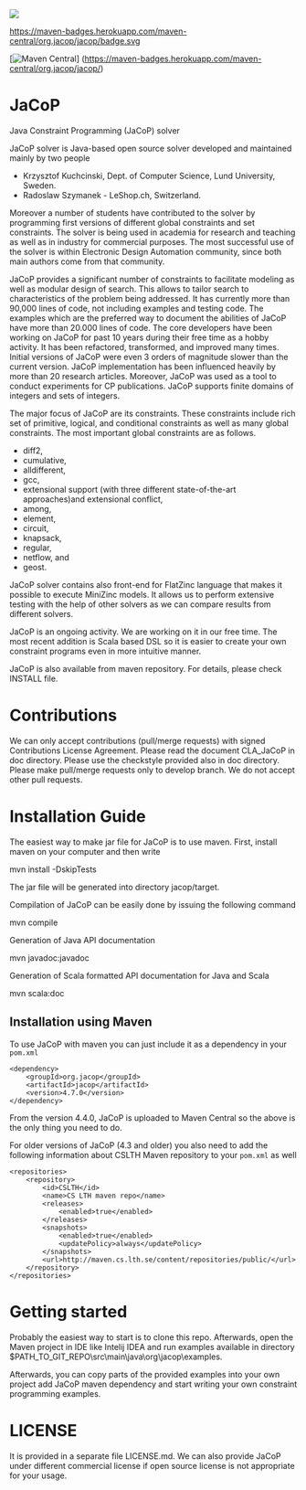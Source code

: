 ![](https://travis-ci.org/radsz/jacop.svg?branch=develop)

https://maven-badges.herokuapp.com/maven-central/org.jacop/jacop/badge.svg

[![Maven Central](https://maven-badges.herokuapp.com/maven-central/org.jacop/jacop/badge.svg)]
(https://maven-badges.herokuapp.com/maven-central/org.jacop/jacop/)

JaCoP
=====

Java Constraint Programming (JaCoP) solver

JaCoP solver is Java-based open source solver developed and maintained mainly by two people
- Krzysztof Kuchcinski, Dept. of Computer Science, Lund University, Sweden.
- Radoslaw Szymanek - LeShop.ch, Switzerland.

Moreover a number of students have contributed to the solver by programming first versions of different global
constraints and set constraints. The solver is being used in academia for research and teaching as well as in
industry for commercial purposes. The most successful use of the solver is within Electronic Design Automation
community, since both main authors come from that community.

JaCoP provides a significant number of constraints to facilitate modeling as well as modular design of search.
This allows to tailor search to characteristics of the problem being addressed. It has currently more than 90,000 lines
of code, not including examples and testing code. The examples which are the preferred way to document the abilities of
JaCoP have more than 20.000 lines of code. The core developers have been working on JaCoP for past 10 years during their
free time as a hobby activity. It has been refactored, transformed, and improved many times. Initial versions of JaCoP
were even 3 orders of magnitude slower than the current version. JaCoP implementation has been influenced heavily by
more than 20 research articles. Moreover, JaCoP was used as a tool to conduct experiments for CP publications.
JaCoP supports finite domains of integers and sets of integers.

The major focus of JaCoP are its constraints. These constraints include rich set of primitive, logical, and
conditional constraints as well as many global constraints. The most important global constraints are as follows.

- diff2,
- cumulative,
- alldifferent,
- gcc,
- extensional support (with three different state-of-the-art approaches)and extensional conflict,
- among,
- element,
- circuit,
- knapsack,
- regular,
- netflow, and
- geost.

JaCoP solver contains also front-end for FlatZinc language that makes it possible to execute MiniZinc models. It allows
us to perform extensive testing with the help of other solvers as we can compare results from different solvers.

JaCoP is an ongoing activity. We are working on it in our free time. The most recent addition is Scala based DSL so
it is easier to create your own constraint programs even in more intuitive manner.

JaCoP is also available from maven repository. For details, please check INSTALL file.

Contributions
======

We can only accept contributions (pull/merge requests) with signed Contributions License Agreement. Please read the document CLA_JaCoP in doc directory. Please use the checkstyle provided also in doc directory.
Please make pull/merge requests only to develop branch. We do not accept other pull requests.

Installation Guide
====

The easiest way to make jar file for JaCoP is to use maven. First, install maven on your computer and then write 

mvn install -DskipTests

The jar file will be generated into directory jacop/target.

Compilation of JaCoP can be easily done by issuing the following command

mvn compile

Generation of Java API documentation

mvn javadoc:javadoc

Generation of Scala formatted API documentation for Java and Scala

mvn scala:doc

Installation using Maven
------------------------

To use JaCoP with maven you can just include it as a dependency in your `pom.xml`

    <dependency>
        <groupId>org.jacop</groupId>
        <artifactId>jacop</artifactId>
        <version>4.7.0</version>
    </dependency>

From the version 4.4.0, JaCoP is uploaded to Maven Central so the above is the only thing you need to do. 

For older versions of JaCoP (4.3 and older) you also need to add the following information 
about CSLTH Maven repository to your `pom.xml` as well

    <repositories>
		<repository>
			<id>CSLTH</id>
			<name>CS LTH maven repo</name>
			<releases>
				<enabled>true</enabled>
			</releases>
			<snapshots>
				<enabled>true</enabled>
				<updatePolicy>always</updatePolicy>
			</snapshots>
			<url>http://maven.cs.lth.se/content/repositories/public/</url>
		</repository>
	</repositories>

Getting started
======

Probably the easiest way to start is to clone this repo. Afterwards, open the Maven project in IDE like Intelij IDEA and run examples available in directory $PATH_TO_GIT_REPO\src\main\java\org\jacop\examples.

Afterwards, you can copy parts of the provided examples into your own project add JaCoP maven dependency and start writing your own constraint programming examples.


LICENSE
======

It is provided in a separate file LICENSE.md. We can also provide JaCoP under different commercial license if open source license is not appropriate for your usage.

